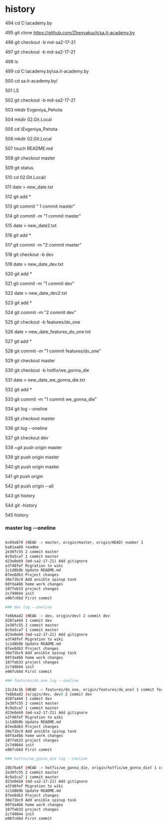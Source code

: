   # history
  
  494  cd C:\academy.by

  495  git clone https://github.com/Zhenyakuch/sa.it-academy.by

  496  git checkout -b md-sa2-17-21

  497  git checkout -b md-sa2-17-21

  498  ls

  499  cd C:\academy.by\sa.it-academy.by

  500  cd sa.it-academy.by/

  501  LS

  502  git checkout -b md-sa2-17-21

  503  mkdir Evgeniya_Pehota

  504  mkdir 02.Git.Local

  505  cd \Evgeniya_Pehota

  506  mkdir 02.Git.Local

  507  touch README.md

  508  git checkout master

  509  git status

  510  cd 02.Git.Local/

  511  date > new_date.txt

  512  git add *

  513  git commit " 1 commit master"

  514  git commit -m "1 commit master"

  515  date > new_date2.txt

  516  git add *

  517  git commit -m "2 commit master"

  518  git checkout -b dev

  519  date > new_date_dev.txt

  520  git add *

  521  git commit -m "1 commit dev"

  522  date > new_date_dev2.txt

  523  git add *

  524  git commit -m "2 commit dev"

  525  git checkout -b features/do_one

  526  date > new_date_features_do_one.txt

  527  git add *

  528  git commit -m "1 commit features/do_one"

  529  git checkout master

  530  git checkout -b hotfix/we_gonna_die

  531  date > new_date_we_gonna_die.txt

  532  git add *

  533  git commit -m "1 commit we_gonna_die"

  534  git log --oneline

  535  git checkout master

  536  git log --oneline

  537  git checkout dev

  538  ~git push origin master

  539  git push origin master

  540  git push origin master

  541  git push origin

  542  git push origin --all

  543  git history

  544  git -history

  545  history


  
### master log --oneline


```bash

bc69a879 (HEAD -> master, origin/master, origin/HEAD) number 1
ba81aa69 readme
2e30fc55 2 commit master
8c9a5ca7 1 commit master
d23e0eb9 (md-sa2-17-21) Add gitignore
a3f48fef Migration to wiki
1c1d8b9b Update README.md
87ee8db3 Project changes
30e71bc9 Add ansible spinup task
60fda4bb home work changes
187feb33 project changes
2c749044 init
e06fc66d First commit

### dev log --oneline

fe8b6ad2 (HEAD -> dev, origin/dev) 2 commit dev
d28fa444 1 commit dev
2e30fc55 2 commit master
8c9a5ca7 1 commit master
d23e0eb9 (md-sa2-17-21) Add gitignore
a3f48fef Migration to wiki
1c1d8b9b Update README.md
87ee8db3 Project changes
30e71bc9 Add ansible spinup task
60fda4bb home work changes
187feb33 project changes
2c749044 init
e06fc66d First commit

### features/do_one log --oneline

23c24c1b (HEAD -> features/do_one, origin/features/do_one) 1 commit features/do_one
fe8b6ad2 (origin/dev, dev) 2 commit dev
d28fa444 1 commit dev
2e30fc55 2 commit master
8c9a5ca7 1 commit master
d23e0eb9 (md-sa2-17-21) Add gitignore
a3f48fef Migration to wiki
1c1d8b9b Update README.md
87ee8db3 Project changes
30e71bc9 Add ansible spinup task
60fda4bb home work changes
187feb33 project changes
2c749044 init
e06fc66d First commit

### hotfix/we_gonna_die log --oneline

28b76a6f (HEAD -> hotfix/we_gonna_die, origin/hotfix/we_gonna_die) 1 commit we_gonna_die
2e30fc55 2 commit master
8c9a5ca7 1 commit master
d23e0eb9 (md-sa2-17-21) Add gitignore
a3f48fef Migration to wiki
1c1d8b9b Update README.md
87ee8db3 Project changes
30e71bc9 Add ansible spinup task
60fda4bb home work changes
187feb33 project changes
2c749044 init
e06fc66d First commit

